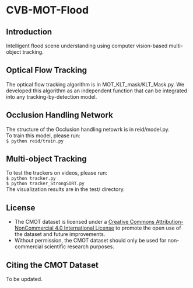 # CVB-MOT-Flood
## Introduction
Intelligent flood scene understanding using computer vision-based multi-object tracking.  

## Optical Flow Tracking
The optical flow tracking algorithm is in MOT_KLT_mask/KLT_Mask.py. We developed this algorithm as an independent function that can be integrated into any tracking-by-detection model.

## Occlusion Handling Network
The structure of the Occlusion handling netowrk is in reid/model.py.  
To train this model, please run:  
  `$ python reid/train.py`  

## Multi-object Tracking
To test the trackers on videos, please run:  
  `$ python tracker.py`  
  `$ python tracker_StrongSORT.py`  
The visualization results are in the test/ directory.

## License
* The CMOT dataset is licensed under a [Creative Commons Attribution-NonCommercial 4.0 International License](http://creativecommons.org/licenses/by-nc/4.0/) to promote the open use of the dataset and future improvements.
* Without permission, the CMOT dataset should only be used for non-commercial scientific research purposes.  

## Citing the CMOT Dataset
To be updated.
